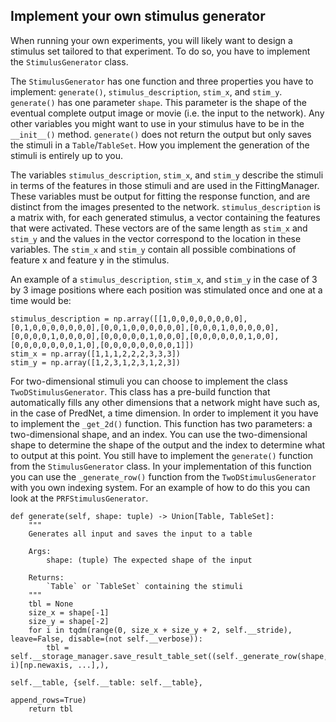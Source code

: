 ## Implement your own stimulus generator
When running your own experiments, you will likely want to design a stimulus set tailored to that experiment.
To do so, you have to implement the `StimulusGenerator` class.

The `StimulusGenerator` has one function and three properties you have to implement: `generate()`, `stimulus_description`, `stim_x`, and `stim_y`.
`generate()` has one parameter `shape`. This parameter is the shape of the eventual complete output image or movie (i.e. the input to the network). 
Any other variables you might want to use in your stimulus have to be in the `__init__()` method. 
`generate()` does not return the output but only saves the stimuli in a `Table`/`TableSet`.
How you implement the generation of the stimuli is entirely up to you. 

The variables `stimulus_description`, `stim_x`, and `stim_y` describe the stimuli in terms of the features in those stimuli and are used in the FittingManager. These variables must be output for fitting the response function, and are distinct from the images presented to the network.
`stimulus_description` is a matrix with, for each generated stimulus, a vector containing the features that were activated. 
These vectors are of the same length as `stim_x` and `stim_y` and the values in the vector correspond to the location in these variables.
The `stim_x` and `stim_y` contain all possible combinations of feature x and feature y in the stimulus.

An example of a `stimulus_description`, `stim_x`, and `stim_y` in the case of 3 by 3 image positions where each position was stimulated once and one at a time would be:

    stimulus_description = np.array([[1,0,0,0,0,0,0,0,0],[0,1,0,0,0,0,0,0,0],[0,0,1,0,0,0,0,0,0],[0,0,0,1,0,0,0,0,0],[0,0,0,0,1,0,0,0,0],[0,0,0,0,0,1,0,0,0],[0,0,0,0,0,0,1,0,0],[0,0,0,0,0,0,0,1,0],[0,0,0,0,0,0,0,0,1]])
    stim_x = np.array([1,1,1,2,2,2,3,3,3])
    stim_y = np.array([1,2,3,1,2,3,1,2,3])

For two-dimensional stimuli you can choose to implement the class `TwoDStimulusGenerator`.
This class has a pre-build function that automatically fills any other dimensions that a network might have such as, in the case of PredNet, a time dimension.
In order to implement it you have to implement the `_get_2d()` function. This function has two parameters: a two-dimensional shape, and an index.
You can use the two-dimensional shape to determine the shape of the output and the index to determine what to output at this point.
You still have to implement the `generate()` function from the `StimulusGenerator` class. 
In your implementation of this function you can use the `_generate_row()` function from the `TwoDStimulusGenerator` with you own indexing system.
For an example of how to do this you can look at the `PRFStimulusGenerator`.

    def generate(self, shape: tuple) -> Union[Table, TableSet]:
        """
        Generates all input and saves the input to a table

        Args:
            shape: (tuple) The expected shape of the input

        Returns:
            `Table` or `TableSet` containing the stimuli
        """
        tbl = None
        size_x = shape[-1]
        size_y = shape[-2]
        for i in tqdm(range(0, size_x + size_y + 2, self.__stride), leave=False, disable=(not self.__verbose)):
            tbl = self.__storage_manager.save_result_table_set((self._generate_row(shape, i)[np.newaxis, ...],),
                                                               self.__table, {self.__table: self.__table},
                                                               append_rows=True)
        return tbl
